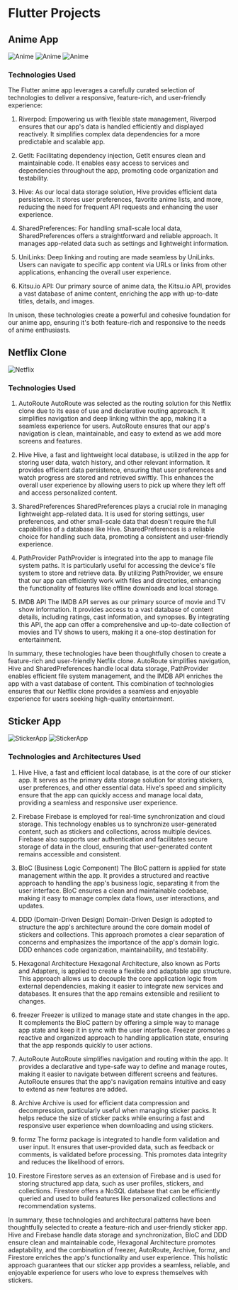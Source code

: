 # Flutter Projects

## Anime App

![Anime](images/anime-app-home1)
![Anime](images/anime-app-search1)
![Anime](images/anime-app-search2)

### Technologies Used

The Flutter anime app leverages a carefully curated selection of technologies to deliver a responsive, feature-rich, and user-friendly experience:

1. Riverpod: Empowering us with flexible state management, Riverpod ensures that our app's data is handled efficiently and displayed reactively. It simplifies complex data dependencies for a more predictable and scalable app.

2. GetIt: Facilitating dependency injection, GetIt ensures clean and maintainable code. It enables easy access to services and dependencies throughout the app, promoting code organization and testability.

3. Hive: As our local data storage solution, Hive provides efficient data persistence. It stores user preferences, favorite anime lists, and more, reducing the need for frequent API requests and enhancing the user experience.

4. SharedPreferences: For handling small-scale local data, SharedPreferences offers a straightforward and reliable approach. It manages app-related data such as settings and lightweight information.

5. UniLinks: Deep linking and routing are made seamless by UniLinks. Users can navigate to specific app content via URLs or links from other applications, enhancing the overall user experience.

6. Kitsu.io API: Our primary source of anime data, the Kitsu.io API, provides a vast database of anime content, enriching the app with up-to-date titles, details, and images.

In unison, these technologies create a powerful and cohesive foundation for our anime app, ensuring it's both feature-rich and responsive to the needs of anime enthusiasts.

## Netflix Clone

![Netflix](images/netflix_clone.png)

### Technologies Used

1. AutoRoute
AutoRoute was selected as the routing solution for this Netflix clone due to its ease of use and declarative routing approach. It simplifies navigation and deep linking within the app, making it a seamless experience for users. AutoRoute ensures that our app's navigation is clean, maintainable, and easy to extend as we add more screens and features.

2. Hive
Hive, a fast and lightweight local database, is utilized in the app for storing user data, watch history, and other relevant information. It provides efficient data persistence, ensuring that user preferences and watch progress are stored and retrieved swiftly. This enhances the overall user experience by allowing users to pick up where they left off and access personalized content.

3. SharedPreferences
SharedPreferences plays a crucial role in managing lightweight app-related data. It is used for storing settings, user preferences, and other small-scale data that doesn't require the full capabilities of a database like Hive. SharedPreferences is a reliable choice for handling such data, promoting a consistent and user-friendly experience.

4. PathProvider
PathProvider is integrated into the app to manage file system paths. It is particularly useful for accessing the device's file system to store and retrieve data. By utilizing PathProvider, we ensure that our app can efficiently work with files and directories, enhancing the functionality of features like offline downloads and local storage.

5. IMDB API
The IMDB API serves as our primary source of movie and TV show information. It provides access to a vast database of content details, including ratings, cast information, and synopses. By integrating this API, the app can offer a comprehensive and up-to-date collection of movies and TV shows to users, making it a one-stop destination for entertainment.

In summary, these technologies have been thoughtfully chosen to create a feature-rich and user-friendly Netflix clone. AutoRoute simplifies navigation, Hive and SharedPreferences handle local data storage, PathProvider enables efficient file system management, and the IMDB API enriches the app with a vast database of content. This combination of technologies ensures that our Netflix clone provides a seamless and enjoyable experience for users seeking high-quality entertainment.

## Sticker App

![StickerApp](/images/sticker-app)
![StickerApp](/images/sticker-app-login)

### Technologies and Architectures Used

1. Hive
Hive, a fast and efficient local database, is at the core of our sticker app. It serves as the primary data storage solution for storing stickers, user preferences, and other essential data. Hive's speed and simplicity ensure that the app can quickly access and manage local data, providing a seamless and responsive user experience.

2. Firebase
Firebase is employed for real-time synchronization and cloud storage. This technology enables us to synchronize user-generated content, such as stickers and collections, across multiple devices. Firebase also supports user authentication and facilitates secure storage of data in the cloud, ensuring that user-generated content remains accessible and consistent.

3. BloC (Business Logic Component)
The BloC pattern is applied for state management within the app. It provides a structured and reactive approach to handling the app's business logic, separating it from the user interface. BloC ensures a clean and maintainable codebase, making it easy to manage complex data flows, user interactions, and updates.

4. DDD (Domain-Driven Design)
Domain-Driven Design is adopted to structure the app's architecture around the core domain model of stickers and collections. This approach promotes a clear separation of concerns and emphasizes the importance of the app's domain logic. DDD enhances code organization, maintainability, and testability.

5. Hexagonal Architecture
Hexagonal Architecture, also known as Ports and Adapters, is applied to create a flexible and adaptable app structure. This approach allows us to decouple the core application logic from external dependencies, making it easier to integrate new services and databases. It ensures that the app remains extensible and resilient to changes.

6. freezer
Freezer is utilized to manage state and state changes in the app. It complements the BloC pattern by offering a simple way to manage app state and keep it in sync with the user interface. Freezer promotes a reactive and organized approach to handling application state, ensuring that the app responds quickly to user actions.

7. AutoRoute
AutoRoute simplifies navigation and routing within the app. It provides a declarative and type-safe way to define and manage routes, making it easier to navigate between different screens and features. AutoRoute ensures that the app's navigation remains intuitive and easy to extend as new features are added.

8. Archive
Archive is used for efficient data compression and decompression, particularly useful when managing sticker packs. It helps reduce the size of sticker packs while ensuring a fast and responsive user experience when downloading and using stickers.

9. formz
The formz package is integrated to handle form validation and user input. It ensures that user-provided data, such as feedback or comments, is validated before processing. This promotes data integrity and reduces the likelihood of errors.

10. Firestore
Firestore serves as an extension of Firebase and is used for storing structured app data, such as user profiles, stickers, and collections. Firestore offers a NoSQL database that can be efficiently queried and used to build features like personalized collections and recommendation systems.

In summary, these technologies and architectural patterns have been thoughtfully selected to create a feature-rich and user-friendly sticker app. Hive and Firebase handle data storage and synchronization, BloC and DDD ensure clean and maintainable code, Hexagonal Architecture promotes adaptability, and the combination of freezer, AutoRoute, Archive, formz, and Firestore enriches the app's functionality and user experience. This holistic approach guarantees that our sticker app provides a seamless, reliable, and enjoyable experience for users who love to express themselves with stickers.
